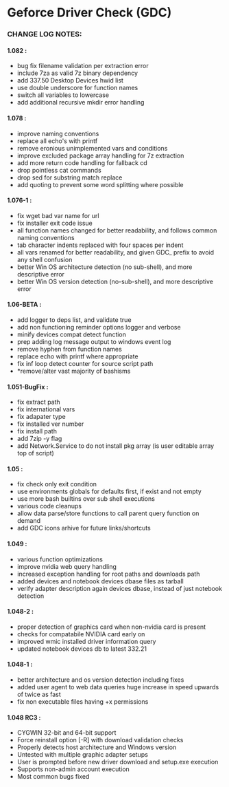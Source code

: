 Geforce Driver Check (GDC)
==========================
### CHANGE LOG NOTES:

#### 1.082 :
- bug fix filename validation per extraction error
- include 7za as valid 7z binary dependency
- add 337.50 Desktop Devices hwid list
- use double underscore for function names
- switch all variables to lowercase
- add additional recursive mkdir error handling

#### 1.078 :
- improve naming conventions
- replace all echo's with printf
- remove eronious unimplemented vars and conditions
- improve excluded package array handling for 7z extraction
- add more return code handling for fallback cd
- drop pointless cat commands
- drop sed for substring match replace
- add quoting to prevent some word splitting where possible

#### 1.076-1 :
- fix wget bad var name for url
- fix installer exit code issue
- all function names changed for better readability, and follows common naming conventions
- tab character indents replaced with four spaces per indent
- all vars renamed for better readability, and given GDC_ prefix to avoid any shell  confusion
- better Win OS architecture detection (no sub-shell), and more descriptive error
- better Win OS version detection (no-sub-shell), and more descriptive error

#### 1.06-BETA :
- add logger to deps list, and validate true
- add non functioning reminder options logger and verbose
- minify devices compat detect function
- prep adding log message output to windows event log
- remove hyphen from function names
- replace echo with printf where appropriate
- fix inf loop detect counter for source script path
- *remove/alter vast majority of bashisms

#### 1.051-BugFix :
- fix extract path
- fix international vars
- fix adapater type
- fix installed ver number
- fix install path
- add 7zip -y flag
- add Network.Service to do not install pkg array (is user editable array top of script)

#### 1.05 :
- fix check only exit condition
- use environments globals for defaults first, if exist and not empty
- use more bash builtins over sub shell executions
- various code cleanups
- allow data parse/store functions to call parent query function on demand
- add GDC icons arhive for future links/shortcuts

#### 1.049 :
- various function optimizations
- improve nvidia web query handling
- increased exception handling for root paths and downloads path
- added devices and notebook devices dbase files as tarball
- verify adapter description again devices dbase, instead of just notebook detection

#### 1.048-2 :
- proper detection of graphics card when non-nvidia card is present
- checks for compatabile NVIDIA card early on
- improved wmic installed driver information query
- updated notebook devices db to latest 332.21

#### 1.048-1 :
- better architecture and os version detection including fixes
- added user agent to web data queries huge increase in speed upwards of twice as fast
- fix non executable files having +x permissions

#### 1.048 RC3 :
- CYGWIN 32-bit and 64-bit support
- Force reinstall option [-R] with download validation checks
- Properly detects host architecture and Windows version
- Untested with multiple graphic adapter setups
- User is prompted before new driver download and setup.exe execution
- Supports non-admin account execution
- Most common bugs fixed
